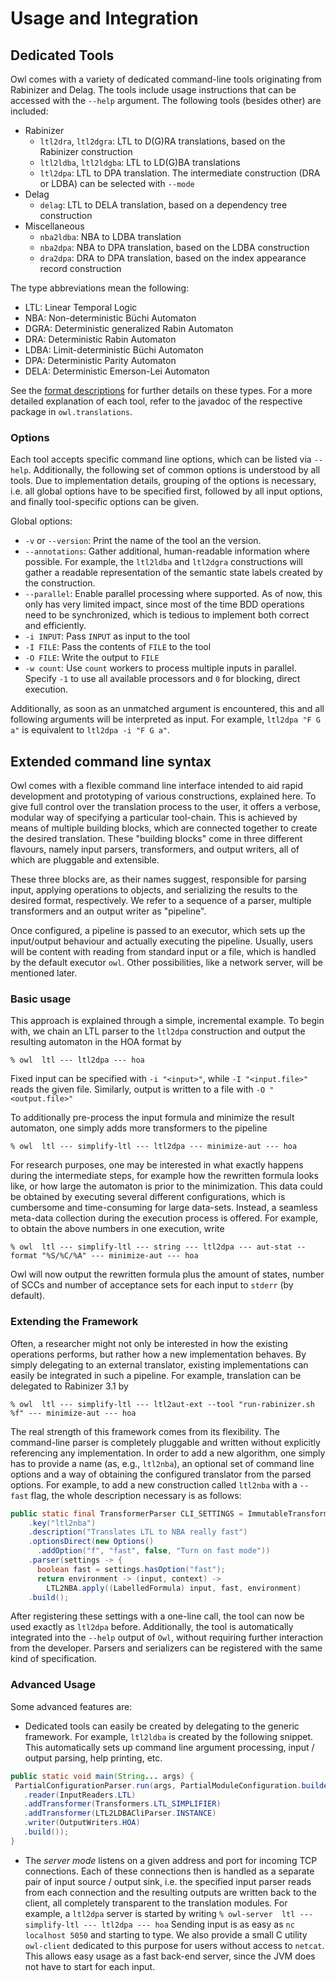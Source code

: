# Usage and Integration

## Dedicated Tools

Owl comes with a variety of dedicated command-line tools originating from Rabinizer and Delag. The tools include usage instructions that can be accessed with the `--help` argument. The following tools (besides other) are included: 

  * Rabinizer
    * `ltl2dra`, `ltl2dgra`: LTL to D(G)RA translations, based on the Rabinizer construction
    * `ltl2ldba`, `ltl2ldgba`: LTL to LD(G)BA translations
    * `ltl2dpa`: LTL to DPA translation. The intermediate construction (DRA or LDBA) can be selected with `--mode`
  * Delag
    * `delag`: LTL to DELA translation, based on a dependency tree construction
  * Miscellaneous
    * `nba2ldba`: NBA to LDBA translation
    * `nba2dpa`: NBA to DPA translation, based on the LDBA construction
    * `dra2dpa`: DRA to DPA translation, based on the index appearance record construction

The type abbreviations mean the following:

  * LTL: Linear Temporal Logic
  * NBA: Non-deterministic Büchi Automaton
  * DGRA: Deterministic generalized Rabin Automaton
  * DRA: Deterministic Rabin Automaton
  * LDBA: Limit-deterministic Büchi Automaton
  * DPA: Deterministic Parity Automaton
  * DELA: Deterministic Emerson-Lei Automaton

See the [format descriptions](FORMATS.md) for further details on these types.
For a more detailed explanation of each tool, refer to the javadoc of the respective package in `owl.translations`.

### Options

Each tool accepts specific command line options, which can be listed via `--help`.
Additionally, the following set of common options is understood by all tools.
Due to implementation details, grouping of the options is necessary, i.e. all global options have to be specified first, followed by all input options, and finally tool-specific options can be given.

Global options:
  * `-v` or `--version`: Print the name of the tool an the version.
  * `--annotations`: Gather additional, human-readable information where possible. For example, the `ltl2ldba` and `ltl2dgra` constructions will gather a readable representation of the semantic state labels created by the construction.
  * `--parallel`: Enable parallel processing where supported. As of now, this only has very limited impact, since most of the time BDD operations need to be synchronized, which is tedious to implement both correct and efficiently.
  * `-i INPUT`: Pass `INPUT` as input to the tool
  * `-I FILE`: Pass the contents of `FILE` to the tool
  * `-O FILE`: Write the output to `FILE`
  * `-w count`: Use `count` workers to process multiple inputs in parallel. Specify `-1` to use all available processors and `0` for blocking, direct execution.

Additionally, as soon as an unmatched argument is encountered, this and all following arguments will be interpreted as input.
For example, `ltl2dpa "F G a"` is equivalent to `ltl2dpa -i "F G a"`.

## Extended command line syntax

Owl comes with a flexible command line interface intended to aid rapid development and prototyping of various constructions, explained here.
To give full control over the translation process to the user, it offers a verbose, modular way of specifying a particular tool-chain.
This is achieved by means of multiple building blocks, which are connected together to create the desired translation.
These "building blocks" come in three different flavours, namely input parsers, transformers, and output writers, all of which are pluggable and extensible.

These three blocks are, as their names suggest, responsible for parsing input, applying operations to objects, and serializing the results to the desired format, respectively.
We refer to a sequence of a parser, multiple transformers and an output writer as "pipeline".

Once configured, a pipeline is passed to an executor, which sets up the input/output behaviour and actually executing the pipeline.
Usually, users will be content with reading from standard input or a file, which is handled by the default executor `owl`.
Other possibilities, like a network server, will be mentioned later.

### Basic usage

This approach is explained through a simple, incremental example.
To begin with, we chain an LTL parser to the `ltl2dpa` construction and output the resulting automaton in the HOA format by

```
% owl  ltl --- ltl2dpa --- hoa
```

Fixed input can be specified with `-i "<input>"`, while `-I "<input.file>"` reads the given file.
Similarly, output is written to a file with `-O "<output.file>"`

To additionally pre-process the input formula and minimize the result automaton, one simply adds more transformers to the pipeline

```
% owl  ltl --- simplify-ltl --- ltl2dpa --- minimize-aut --- hoa
```

For research purposes, one may be interested in what exactly happens during the intermediate steps, for example how the rewritten formula looks like, or how large the automaton is prior to the minimization.
This data could be obtained by executing several different configurations, which is cumbersome and time-consuming for large data-sets.
Instead, a seamless meta-data collection during the execution process is offered.
For example, to obtain the above numbers in one execution, write

```
% owl  ltl --- simplify-ltl --- string --- ltl2dpa --- aut-stat --format "%S/%C/%A" --- minimize-aut --- hoa
```

Owl will now output the rewritten formula plus the amount of states, number of SCCs and number of acceptance sets for each input to `stderr` (by default).

### Extending the Framework

Often, a researcher might not only be interested in how the existing operations performs, but rather how a new implementation behaves.
By simply delegating to an external translator, existing implementations can easily be integrated in such a pipeline.
For example, translation can be delegated to Rabinizer 3.1 by

```
% owl  ltl --- simplify-ltl --- ltl2aut-ext --tool "run-rabinizer.sh %f" --- minimize-aut --- hoa
```

The real strength of this framework comes from its flexibility. 
The command-line parser is completely pluggable and written without explicitly referencing any implementation.
In order to add a new algorithm, one simply has to provide a name (as, e.g., `ltl2nba`), an optional set of command line options and a way of obtaining the configured translator from the parsed options.
For example, to add a new construction called `ltl2nba` with a `--fast` flag, the whole description necessary is as follows:

```java
public static final TransformerParser CLI_SETTINGS = ImmutableTransformerParser.builder()
    .key("ltl2nba")
    .description("Translates LTL to NBA really fast")
    .optionsDirect(new Options()
      .addOption("f", "fast", false, "Turn on fast mode"))
    .parser(settings -> {
      boolean fast = settings.hasOption("fast");
      return environment -> (input, context) ->
        LTL2NBA.apply((LabelledFormula) input, fast, environment)
    .build();
```

After registering these settings with a one-line call, the tool can now be used exactly as `ltl2dpa` before.
Additionally, the tool is automatically integrated into the `--help` output of `Owl`, without requiring further interaction from the developer.
Parsers and serializers can be registered with the same kind of specification.

### Advanced Usage

Some advanced features are:

  * Dedicated tools can easily be created by delegating to the generic framework.
    For example, `ltl2ldba` is created by the following snippet. This automatically sets up command line argument processing, input / output parsing, help printing, etc.
   
```java
public static void main(String... args) {
 PartialConfigurationParser.run(args, PartialModuleConfiguration.builder("ltl2ldba")
   .reader(InputReaders.LTL)
   .addTransformer(Transformers.LTL_SIMPLIFIER)
   .addTransformer(LTL2LDBACliParser.INSTANCE)
   .writer(OutputWriters.HOA)
   .build());
}
```

  * The *server mode* listens on a given address and port for incoming TCP connections.
    Each of these connections then is handled as a separate pair of input source / output sink, i.e. the specified input parser reads from each connection and the resulting outputs are written back to the client, all completely transparent to the translation modules.
    For example, a `ltl2dpa` server is started by writing
    `% owl-server  ltl --- simplify-ltl --- ltl2dpa --- hoa`
    Sending input is as easy as `nc localhost 5050` and starting to type.
    We also provide a small C utility `owl-client` dedicated to this purpose for users without access to `netcat`.
    This allows easy usage as a fast back-end server, since the JVM does not have to start for each input.